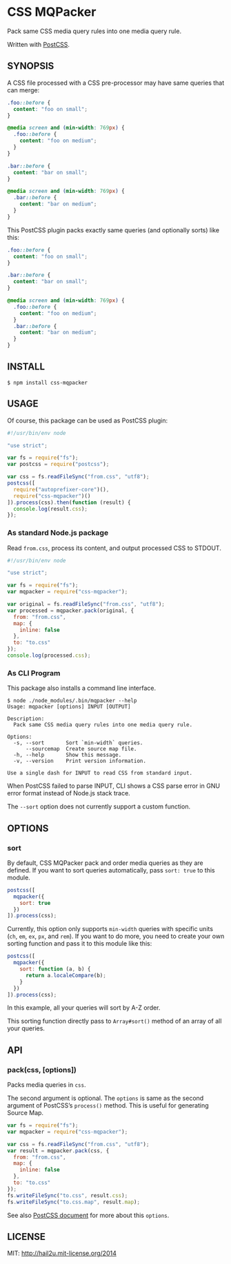 CSS MQPacker
============

Pack same CSS media query rules into one media query rule.

Written with [PostCSS][1].


SYNOPSIS
--------

A CSS file processed with a CSS pre-processor may have same queries that can
merge:

```css
.foo::before {
  content: "foo on small";
}

@media screen and (min-width: 769px) {
  .foo::before {
    content: "foo on medium";
  }
}

.bar::before {
  content: "bar on small";
}

@media screen and (min-width: 769px) {
  .bar::before {
    content: "bar on medium";
  }
}
```

This PostCSS plugin packs exactly same queries (and optionally sorts) like this:

```css
.foo::before {
  content: "foo on small";
}

.bar::before {
  content: "bar on small";
}

@media screen and (min-width: 769px) {
  .foo::before {
    content: "foo on medium";
  }
  .bar::before {
    content: "bar on medium";
  }
}
```


INSTALL
-------

    $ npm install css-mqpacker


USAGE
-----

Of course, this package can be used as PostCSS plugin:

```javascript
#!/usr/bin/env node

"use strict";

var fs = require("fs");
var postcss = require("postcss");

var css = fs.readFileSync("from.css", "utf8");
postcss([
  require("autoprefixer-core")(),
  require("css-mqpacker")()
]).process(css).then(function (result) {
  console.log(result.css);
});
```


### As standard Node.js package

Read `from.css`, process its content, and output processed CSS to STDOUT.

```javascript
#!/usr/bin/env node

"use strict";

var fs = require("fs");
var mqpacker = require("css-mqpacker");

var original = fs.readFileSync("from.css", "utf8");
var processed = mqpacker.pack(original, {
  from: "from.css",
  map: {
    inline: false
  },
  to: "to.css"
});
console.log(processed.css);
```


### As CLI Program

This package also installs a command line interface.

    $ node ./node_modules/.bin/mqpacker --help
    Usage: mqpacker [options] INPUT [OUTPUT]
    
    Description:
      Pack same CSS media query rules into one media query rule.
    
    Options:
      -s, --sort       Sort `min-width` queries.
          --sourcemap  Create source map file.
      -h, --help       Show this message.
      -v, --version    Print version information.
    
    Use a single dash for INPUT to read CSS from standard input.

When PostCSS failed to parse INPUT, CLI shows a CSS parse error in GNU error
format instead of Node.js stack trace.

The `--sort` option does not currently support a custom function.


OPTIONS
-------

### sort

By default, CSS MQPacker pack and order media queries as they are defined. If
you want to sort queries automatically, pass `sort: true` to this module.

```javascript
postcss([
  mqpacker({
    sort: true
  })
]).process(css);
```

Currently, this option only supports `min-width` queries with specific units
(`ch`, `em`, `ex`, `px`, and `rem`). If you want to do more, you need to create
your own sorting function and pass it to this module like this:

```javascript
postcss([
  mqpacker({
    sort: function (a, b) {
      return a.localeCompare(b);
    }
  })
]).process(css);
```

In this example, all your queries will sort by A-Z order.

This sorting function directly pass to `Array#sort()` method of an array of all
your queries.


API
---

### pack(css, [options])

Packs media queries in `css`.

The second argument is optional. The `options` is same as the second argument of
PostCSS’s `process()` method. This is useful for generating Source Map.

```javascript
var fs = require("fs");
var mqpacker = require("css-mqpacker");

var css = fs.readFileSync("from.css", "utf8");
var result = mqpacker.pack(css, {
  from: "from.css",
  map: {
    inline: false
  },
  to: "to.css"
});
fs.writeFileSync("to.css", result.css);
fs.writeFileSync("to.css.map", result.map);
```

See also [PostCSS document][2] for more about this `options`.


LICENSE
-------

MIT: http://hail2u.mit-license.org/2014


[1]: https://github.com/postcss/postcss
[2]: https://github.com/postcss/postcss#source-map
